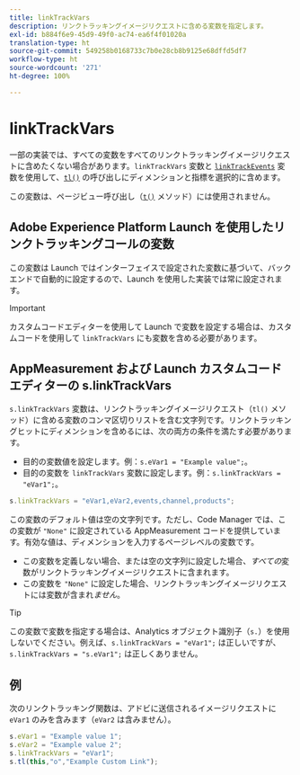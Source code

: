 ```yaml
---
title: linkTrackVars
description: リンクトラッキングイメージリクエストに含める変数を指定します。
exl-id: b884f6e9-45d9-49f0-ac74-ea6f4f01020a
translation-type: ht
source-git-commit: 549258b0168733c7b0e28cb8b9125e68dffd5df7
workflow-type: ht
source-wordcount: '271'
ht-degree: 100%

---
```


# linkTrackVars

一部の実装では、すべての変数をすべてのリンクトラッキングイメージリクエストに含めたくない場合があります。`linkTrackVars` 変数と [`linkTrackEvents`](linktrackevents.md) 変数を使用して、[`tl()`](../functions/tl-method.md) の呼び出しにディメンションと指標を選択的に含めます。

この変数は、ページビュー呼び出し（[`t()`](../functions/t-method.md) メソッド）には使用されません。

## Adobe Experience Platform Launch を使用したリンクトラッキングコールの変数

この変数は Launch ではインターフェイスで設定された変数に基づいて、バックエンドで自動的に設定するので、Launch を使用した実装では常に設定されます。

>[!IMPORTANT]
>
> カスタムコードエディターを使用して Launch で変数を設定する場合は、カスタムコードを使用して `linkTrackVars` にも変数を含める必要があります。

## AppMeasurement および Launch カスタムコードエディターの s.linkTrackVars

`s.linkTrackVars` 変数は、リンクトラッキングイメージリクエスト（`tl()` メソッド）に含める変数のコンマ区切りリストを含む文字列です。リンクトラッキングヒットにディメンションを含めるには、次の両方の条件を満たす必要があります。

* 目的の変数値を設定します。例：`s.eVar1 = "Example value";`。
* 目的の変数を `linkTrackVars` 変数に設定します。例：`s.linkTrackVars = "eVar1";`。

```js
s.linkTrackVars = "eVar1,eVar2,events,channel,products";
```

この変数のデフォルト値は空の文字列です。ただし、Code Manager では、この変数が `"None"` に設定されている AppMeasurement コードを提供しています。有効な値は、ディメンションを入力するページレベルの変数です。

* この変数を定義しない場合、または空の文字列に設定した場合、*すべての*&#x200B;変数がリンクトラッキングイメージリクエストに含まれます。
* この変数を `"None"` に設定した場合、リンクトラッキングイメージリクエストには変数が含まれ&#x200B;*ません*。

>[!TIP]
>
> この変数で変数を指定する場合は、Analytics オブジェクト識別子（`s.`）を使用しないでください。例えば、`s.linkTrackVars = "eVar1";` は正しいですが、`s.linkTrackVars = "s.eVar1";` は正しくありません。

## 例

次のリンクトラッキング関数は、アドビに送信されるイメージリクエストに `eVar1` のみを含みます（`eVar2` は含みません）。

```js
s.eVar1 = "Example value 1";
s.eVar2 = "Example value 2";
s.linkTrackVars = "eVar1";
s.tl(this,"o","Example Custom Link");
```
